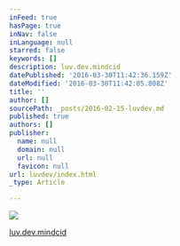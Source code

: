 ```yaml
---
inFeed: true
hasPage: true
inNav: false
inLanguage: null
starred: false
keywords: []
description: luv.dev.mindcid
datePublished: '2016-03-30T11:42:36.159Z'
dateModified: '2016-03-30T11:42:05.808Z'
title: ''
author: []
sourcePath: _posts/2016-02-15-luvdev.md
published: true
authors: []
publisher:
  name: null
  domain: null
  url: null
  favicon: null
url: luvdev/index.html
_type: Article

---
```

![](https://the-grid-user-content.s3-us-west-2.amazonaws.com/826acceb-8de7-447a-9ae4-176ca783ef99.png)

[luv.dev.mindcid][0]

[0]: http://mindcid.com/